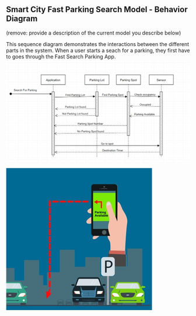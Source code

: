 ## Smart City Fast Parking Search Model - Behavior Diagram

(remove: provide a description of the current model you describe below)

This sequence diagram demonstrates the interactions between the different parts in the system. When a user starts a seach for a parking, they first have to goes through the Fast Search Parking App. 
![Example Behavior Diagram](../images/behavior_diagram.png)

![Example Behavior Diagram](../images/parking_available.png)


